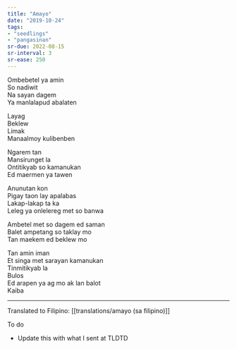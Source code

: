 ```yaml
---
title: "Amayo"
date: "2019-10-24"
tags:
- "seedlings"
- "pangasinan"
sr-due: 2022-08-15
sr-interval: 3
sr-ease: 250
---
```

Ombebetel ya amin  
So nadiwit  
Na sayan dagem  
Ya manlalapud abalaten  

Layag  
Beklew  
Limak  
Manaalmoy kulibenben  

Ngarem tan  
Mansirunget la  
Ontitikyab so kamanukan  
Ed maermen ya tawen  

Anunutan kon  
Pigay taon lay apalabas  
Lakap-lakap ta ka  
Leleg ya onlelereg met so banwa  

Ambetel met so dagem ed saman  
Balet ampetang so taklay mo  
Tan maekem ed beklew mo  

Tan amin iman  
Et singa met sarayan kamanukan  
Tinmitikyab la  
Bulos  
Ed arapen ya ag mo ak lan balot  
Kaiba  

***
Translated to Filipino: [[translations/amayo (sa filipino)]]

To do
- Update this with what I sent at TLDTD